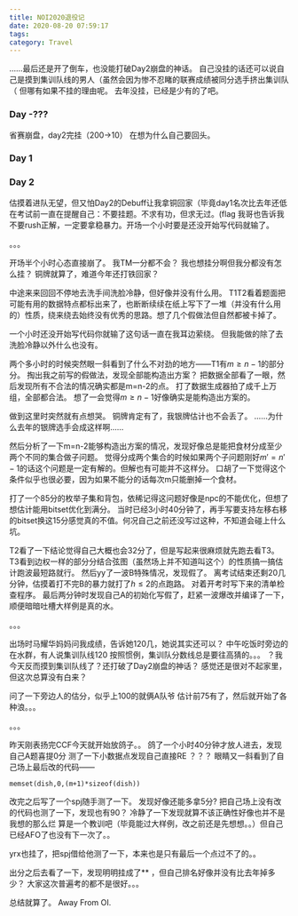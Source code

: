 ```yaml
---
title: NOI2020退役记
date: 2020-08-20 07:59:17
tags:
category: Travel
---
```


……最后还是开了倒车，也没能打破Day2崩盘的神话。
自己没挂的话还可以说自己是摸到集训队线的男人（虽然会因为惨不忍睹的联赛成绩被同分选手挤出集训队（
但哪有如果不挂的理由呢。
去年没挂，已经是少有的了吧。

### Day -???

省赛崩盘，day2完挂（200->10）
在想为什么自己要回头。

### Day 1


### Day 2

估摸着进队无望，但又怕Day2的Debuff让我拿铜回家（毕竟day1名次比去年还低
在考试前一直在提醒自己：不要挂题。不求有功，但求无过。(flag
我哥也告诉我不要rush正解，一定要拿稳暴力。开场一个小时要是还没开始写代码就输了。

。。。

开场半个小时心态直接崩了。
我TM一分都不会？
我也想挂分啊但我分都没有怎么挂？
铜牌就算了，难道今年还打铁回家？

中途来来回回不停地去洗手间洗脸冷静，但好像并没有什么用。
T1T2看着题面把可能有用的数据特点都标出来了，也断断续续在纸上写下了一堆（并没有什么用的）性质，绕来绕去始终没有优秀的思路。想了几个假做法但自然都被卡掉了。

一个小时还没开始写代码你就输了这句话一直在我耳边萦绕。
但我能做的除了去洗脸冷静以外什么也没有。

两个多小时的时候突然眼一斜看到了什么不对劲的地方——T1有$m\geq n-1$的部分分。
掏出我之前写的假做法，发现全部能构造出方案？
把数据全部看了一眼，然后发现所有不合法的情况确实都是m=n-2的点。
打了数据生成器拍了成千上万组，全部都合法。
想了一会觉得$m\geq n-1$好像确实是能构造出方案的。

做到这里时突然就有点想哭。
铜牌肯定有了，我银牌估计也不会丢了。
……为什么去年的银牌选手会成这样啊……

然后分析了一下m=n-2能够构造出方案的情况，发现好像总是能把食材分成至少两个不同的集合做子问题。
觉得分成两个集合的时候如果两个子问题刚好$m'=n'-1$的话这个问题是一定有解的。但解也有可能并不这样分。
口胡了一下觉得这个条件似乎也很必要，因为如果不能分的话每次m只能删掉一个食材。

打了一个85分的枚举子集和背包，依稀记得这问题好像是npc的不能优化，但想了想估计能用bitset优化到满分。
当时已经3小时40分钟了，再手写要支持左移右移的bitset换这15分感觉真的不值。何况自己之前还没写过这种，不知道会碰上什么坑。

T2看了一下结论觉得自己大概也会32分了，但是写起来很麻烦就先跑去看T3。
T3看到边权一样的部分分结合弦图（虽然场上并不知道叫这个）的性质搞一搞估计跑波最短路就行。
然后yy了一波B特殊情况，发现假了。
离考试结束还剩20几分钟，估摸着打不完B的暴力就打了$h\leq 2$的点跑路。
对着开考时写下来的清单检查程序。
最后两分钟时发现自己A的初始化写假了，赶紧一波爆改并编译了一下，顺便暗暗吐槽大样例是真的水。

。。。

出场时马耀华妈妈问我成绩，告诉她120几，她说其实还可以？
中午吃饭时旁边的在水群，有人说集训队线120
按照惯例，集训队分数线总是要往高猜的。。。
？我今天反而摸到集训队线了？还打破了Day2崩盘的神话？
感觉还是很对不起家里，但这次总算没有白来？

问了一下旁边人的估分，似乎上100的就俩A队爷
估计前75有了，然后就开始了各种浪。。。

。。。

昨天刚表扬完CCF今天就开始放鸽子。。
鸽了一个小时40分钟才放人进去，发现自己A题喜提0分
测了一下小数据点发现自己直接RE
？？？
眼睛又一斜看到了自己场上最后改的代码——
```
memset(dish,0,(m+1)*sizeof(dish))
```

改完之后写了一个spj随手测了一下。
发现好像还能多拿5分?
把自己场上没有改的代码也测了一下，发现也有90？
冷静了一下发现就算不该正确性好像也并不是我想的那么烂
算是一个教训吧（毕竟能过大样例，改之前还是先想想。。）但自己已经AFO了也没有下一次了。。

yrx也挂了，把spj借给他测了一下，本来也是只有最后一个点过不了的。。

出分之后去看了一下，发现明明挂成了\*\* ，但自己排名好像并没有比去年掉多少？
大家这次普遍考的都不是很好。。。

总结就算了。
Away From OI.
